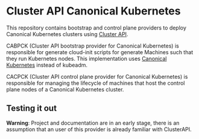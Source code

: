 # Cluster API Canonical Kubernetes

This repository contains bootstrap and control plane providers to deploy Canonical Kubernetes clusters using [Cluster API](https://github.com/kubernetes-sigs/cluster-api/blob/master/README.md).

CABPCK (Cluster API bootstrap provider for Canonical Kubernetes) is responsible for generate cloud-init scripts for generate Machines such that they run Kubernetes nodes. This implementation uses [Canonical Kubernetes](https://github.com/canonical/k8s-snap) instead of kubeadm.

CACPCK (Cluster API control plane provider for Canonical Kubernetes) is responsible for managing the lifecycle of machines that host the control plane nodes of a Canonical Kubernetes cluster.

## Testing it out

**Warning**: Project and documentation are in an early stage, there is an assumption that an user of this provider is already familiar with ClusterAPI.
